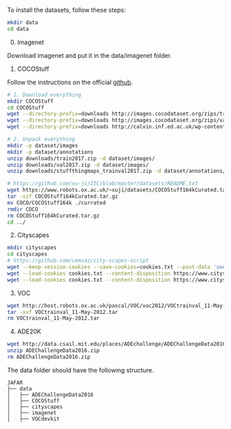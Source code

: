 To install the datasets, follow these steps:

```bash
mkdir data
cd data
```

0. Imagenet

Download imagenet and put it in the data/imagenet folder.

1. COCOStuff

Follow the instructions on the official [github](https://github.com/nightrome/cocostuff).

```bash
# 1. Download everything
mkdir COCOStuff
cd COCOStuff
wget --directory-prefix=downloads http://images.cocodataset.org/zips/train2017.zip
wget --directory-prefix=downloads http://images.cocodataset.org/zips/val2017.zip
wget --directory-prefix=downloads http://calvin.inf.ed.ac.uk/wp-content/uploads/data/cocostuffdataset/stuffthingmaps_trainval2017.zip

# 2. Unpack everything
mkdir -p dataset/images
mkdir -p dataset/annotations
unzip downloads/train2017.zip -d dataset/images/
unzip downloads/val2017.zip -d dataset/images/
unzip downloads/stuffthingmaps_trainval2017.zip -d dataset/annotations/

# https://github.com/xu-ji/IIC/blob/master/datasets/README.txt
wget https://www.robots.ox.ac.uk/~xuji/datasets/COCOStuff164kCurated.tar.gz
tar -xzf COCOStuff164kCurated.tar.gz
mv COCO/COCOStuff164k ./currated
rmdir COCO
rm COCOStuff164kCurated.tar.gz
cd ../
```

2.  Cityscapes

```bash
mkdir cityscapes
cd cityscapes
# https://github.com/cemsaz/city-scapes-script
wget --keep-session-cookies --save-cookies=cookies.txt --post-data 'username=myusername&password=mypassword&submit=Login' https://www.cityscapes-dataset.com/login/
wget --load-cookies cookies.txt --content-disposition https://www.cityscapes-dataset.com/file-handling/?packageID=1
wget --load-cookies cookies.txt --content-disposition https://www.cityscapes-dataset.com/file-handling/?packageID=3
```

3. VOC
```bash
wget http://host.robots.ox.ac.uk/pascal/VOC/voc2012/VOCtrainval_11-May-2012.tar
tar -xvf VOCtrainval_11-May-2012.tar
rm VOCtrainval_11-May-2012.tar
```

4. ADE20K
```bash
wget http://data.csail.mit.edu/places/ADEchallenge/ADEChallengeData2016.zip
unzip ADEChallengeData2016.zip
rm ADEChallengeData2016.zip
```


The data folder should have the following structure.
```
JAFAR
├── data
│   ├── ADEChallengeData2016
│   ├── COCOStuff
│   ├── cityscapes
│   ├── imagenet
│   ├── VOCdevkit
```